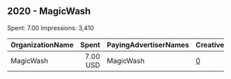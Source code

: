 ## 2020 - MagicWash 
Spent: 7.00
Impressions: 3,410

|OrganizationName|Spent|PayingAdvertiserNames|CreativeUrls|Impressions|Genders|AgeBrackets|CountryCodes|BillingAddresses|CandidateBallotInformation|
|:---|---:|:---|:---|---:|:---|:---|:---|:---|:---|
|MagicWash|7.00 USD|MagicWash|[0](https://www.snap.com/political-ads/asset/4ddbd2a31a86bac4c17c909f660bcce085f0d4e6786ddb82c957c2e6095ced2e?mediaType=png)|3,410||18-30|united states|"1440 W Taylor St #302,Chicago,60607,US"||
